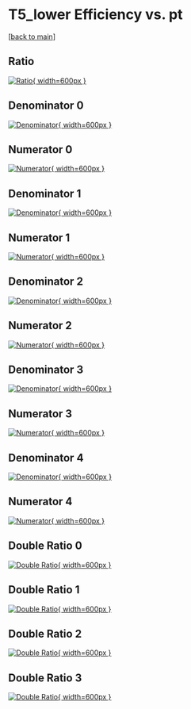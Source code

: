 # T5_lower Efficiency vs. pt

[[back to main](./)]



## Ratio

[![Ratio](../mtv/var/T5_lower_loweta_0_-1_eff_pt.png){ width=600px }](../mtv/var/T5_lower_loweta_0_-1_eff_pt.pdf)

## Denominator 0

[![Denominator](../mtv/den/T5_lower_loweta_0_-1_eff_pt_den0.png){ width=600px }](../mtv/den/T5_lower_loweta_0_-1_eff_pt_den0.pdf)

## Numerator 0

[![Numerator](../mtv/num/T5_lower_loweta_0_-1_eff_pt_num0.png){ width=600px }](../mtv/num/T5_lower_loweta_0_-1_eff_pt_num0.pdf)

## Denominator 1

[![Denominator](../mtv/den/T5_lower_loweta_0_-1_eff_pt_den1.png){ width=600px }](../mtv/den/T5_lower_loweta_0_-1_eff_pt_den1.pdf)

## Numerator 1

[![Numerator](../mtv/num/T5_lower_loweta_0_-1_eff_pt_num1.png){ width=600px }](../mtv/num/T5_lower_loweta_0_-1_eff_pt_num1.pdf)

## Denominator 2

[![Denominator](../mtv/den/T5_lower_loweta_0_-1_eff_pt_den2.png){ width=600px }](../mtv/den/T5_lower_loweta_0_-1_eff_pt_den2.pdf)

## Numerator 2

[![Numerator](../mtv/num/T5_lower_loweta_0_-1_eff_pt_num2.png){ width=600px }](../mtv/num/T5_lower_loweta_0_-1_eff_pt_num2.pdf)

## Denominator 3

[![Denominator](../mtv/den/T5_lower_loweta_0_-1_eff_pt_den3.png){ width=600px }](../mtv/den/T5_lower_loweta_0_-1_eff_pt_den3.pdf)

## Numerator 3

[![Numerator](../mtv/num/T5_lower_loweta_0_-1_eff_pt_num3.png){ width=600px }](../mtv/num/T5_lower_loweta_0_-1_eff_pt_num3.pdf)

## Denominator 4

[![Denominator](../mtv/den/T5_lower_loweta_0_-1_eff_pt_den4.png){ width=600px }](../mtv/den/T5_lower_loweta_0_-1_eff_pt_den4.pdf)

## Numerator 4

[![Numerator](../mtv/num/T5_lower_loweta_0_-1_eff_pt_num4.png){ width=600px }](../mtv/num/T5_lower_loweta_0_-1_eff_pt_num4.pdf)

## Double Ratio 0

[![Double Ratio](../mtv/ratio/T5_lower_loweta_0_-1_eff_pt_ratio0.png){ width=600px }](../mtv/ratio/T5_lower_loweta_0_-1_eff_pt_ratio0.pdf)

## Double Ratio 1

[![Double Ratio](../mtv/ratio/T5_lower_loweta_0_-1_eff_pt_ratio1.png){ width=600px }](../mtv/ratio/T5_lower_loweta_0_-1_eff_pt_ratio1.pdf)

## Double Ratio 2

[![Double Ratio](../mtv/ratio/T5_lower_loweta_0_-1_eff_pt_ratio2.png){ width=600px }](../mtv/ratio/T5_lower_loweta_0_-1_eff_pt_ratio2.pdf)

## Double Ratio 3

[![Double Ratio](../mtv/ratio/T5_lower_loweta_0_-1_eff_pt_ratio3.png){ width=600px }](../mtv/ratio/T5_lower_loweta_0_-1_eff_pt_ratio3.pdf)

